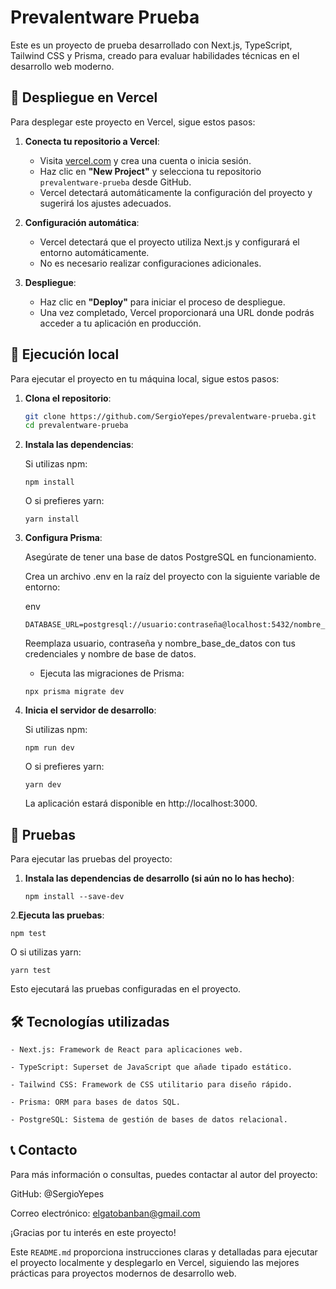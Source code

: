 # Prevalentware Prueba

Este es un proyecto de prueba desarrollado con Next.js, TypeScript, Tailwind CSS y Prisma, creado para evaluar habilidades técnicas en el desarrollo web moderno.

## 🚀 Despliegue en Vercel

Para desplegar este proyecto en Vercel, sigue estos pasos:

1. **Conecta tu repositorio a Vercel**:
   - Visita [vercel.com](https://vercel.com) y crea una cuenta o inicia sesión.
   - Haz clic en **"New Project"** y selecciona tu repositorio `prevalentware-prueba` desde GitHub.
   - Vercel detectará automáticamente la configuración del proyecto y sugerirá los ajustes adecuados.

2. **Configuración automática**:
   - Vercel detectará que el proyecto utiliza Next.js y configurará el entorno automáticamente.
   - No es necesario realizar configuraciones adicionales.

3. **Despliegue**:
   - Haz clic en **"Deploy"** para iniciar el proceso de despliegue.
   - Una vez completado, Vercel proporcionará una URL donde podrás acceder a tu aplicación en producción.

## 🧪 Ejecución local

Para ejecutar el proyecto en tu máquina local, sigue estos pasos:

1. **Clona el repositorio**:

   ```bash
   git clone https://github.com/SergioYepes/prevalentware-prueba.git
   cd prevalentware-prueba
   ```
2. **Instala las dependencias**:

    Si utilizas npm:

    ```
    npm install
    ```
    O si prefieres yarn:

    ```
    yarn install
    ```
3. **Configura Prisma**:

    Asegúrate de tener una base de datos PostgreSQL en funcionamiento.

    Crea un archivo .env en la raíz del proyecto con la siguiente variable de entorno:

    env
    ```
    DATABASE_URL=postgresql://usuario:contraseña@localhost:5432/nombre_base_de_datos
    ```
    Reemplaza usuario, contraseña y nombre_base_de_datos con tus credenciales y nombre de base de datos.

    - Ejecuta las migraciones de Prisma:

    ```
    npx prisma migrate dev
    ```
4. **Inicia el servidor de desarrollo**:

    Si utilizas npm:

    ```
    npm run dev
    ```
    O si prefieres yarn:

    ```
    yarn dev
    ```
    La aplicación estará disponible en http://localhost:3000.

## 🧪 Pruebas
Para ejecutar las pruebas del proyecto:

1. **Instala las dependencias de desarrollo (si aún no lo has hecho)**:

    ```
    npm install --save-dev
    ```
2.**Ejecuta las pruebas**:

    npm test

O si utilizas yarn:

    yarn test

Esto ejecutará las pruebas configuradas en el proyecto.

## 🛠 Tecnologías utilizadas

    - Next.js: Framework de React para aplicaciones web.

    - TypeScript: Superset de JavaScript que añade tipado estático.

    - Tailwind CSS: Framework de CSS utilitario para diseño rápido.

    - Prisma: ORM para bases de datos SQL.

    - PostgreSQL: Sistema de gestión de bases de datos relacional.


## 📞 Contacto
Para más información o consultas, puedes contactar al autor del proyecto:

GitHub: @SergioYepes

Correo electrónico: elgatobanban@gmail.com

¡Gracias por tu interés en este proyecto!



Este `README.md` proporciona instrucciones claras y detalladas para ejecutar el proyecto localmente y desplegarlo en Vercel, siguiendo las mejores prácticas para proyectos modernos de desarrollo web.

 